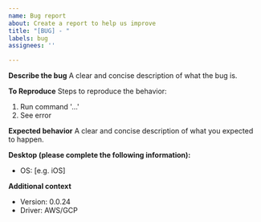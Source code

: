 ```yaml
---
name: Bug report
about: Create a report to help us improve
title: "[BUG] - "
labels: bug
assignees: ''

---
```


**Describe the bug**
A clear and concise description of what the bug is.

**To Reproduce**
Steps to reproduce the behavior:
1. Run command '...'
4. See error

**Expected behavior**
A clear and concise description of what you expected to happen.

**Desktop (please complete the following information):**
 - OS: [e.g. iOS]

**Additional context**
 - Version: 0.0.24
 - Driver: AWS/GCP
